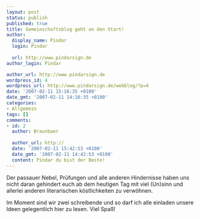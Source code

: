 ```yaml
---
layout: post
status: publish
published: true
title: Gemeinschaftsblog geht an den Start!
author:
  display_name: Pindar
  login: Pindar
  
  url: http://www.pindarsign.de
author_login: Pindar

author_url: http://www.pindarsign.de
wordpress_id: 4
wordpress_url: http://www.pindarsign.de/webblog/?p=4
date: '2007-02-11 15:16:35 +0100'
date_gmt: '2007-02-11 14:16:35 +0100'
categories:
- Allgemein
tags: []
comments:
- id: 2
  author: Braunbaer
  
  author_url: http://
  date: '2007-02-11 15:42:53 +0100'
  date_gmt: '2007-02-11 14:42:53 +0100'
  content: Pindar du bist der Beste!
---
```

<p>Der passauer Nebel, Prüfungen und alle anderen Hindernisse haben uns nicht daran gehindert euch ab dem heutigen Tag mit viel (Un)sinn und allerlei anderen literarischen köstlichkeiten zu verwöhnen.</p>
<p>Im Moment sind wir zwei schreibende und so darf ich alle einladen unsere Ideen gelegentlich hier zu lesen. Viel Spaß!</p>
